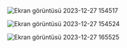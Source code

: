![Ekran görüntüsü 2023-12-27 154517](https://github.com/ErayKeles/HazelcastEray/assets/128937269/fcce688a-5a93-4809-9589-d917e7bbe235)


![Ekran görüntüsü 2023-12-27 154524](https://github.com/ErayKeles/HazelcastEray/assets/128937269/173470ec-616d-48ba-930f-ae98949367c0)

![Ekran görüntüsü 2023-12-27 165525](https://github.com/ErayKeles/HazelcastEray/assets/128937269/1a74dcdb-c812-42bc-85a9-0ee25be017dc)

